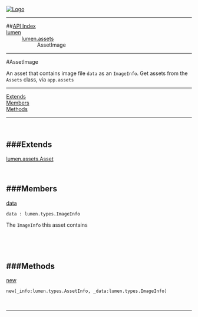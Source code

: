 
[![Logo](../../../images/logo.png)](../../../index.html)

---


##[API Index](../../../api/index.html#lumen.assets)   
[lumen](../)     
&emsp;&emsp;&emsp;[lumen.assets](./)   
&emsp;&emsp;&emsp;&emsp;&emsp;&emsp;AssetImage

---

#AssetImage

An asset that contains image file `data` as an `ImageInfo`. Get assets from the `Assets` class, via `app.assets`

---


[Extends](#Extends)   
[Members](#Members)   
[Methods](#Methods)   


---

&nbsp;   

<a class="lift" name="Extends" ></a>
###Extends   
---
<a class="lift" name="lumen.assets.Asset" href="{{{rel_path}}}api/lumen/assets/Asset.html">lumen.assets.Asset</a>

&nbsp;   

<a class="lift" name="Members" ></a>
###Members   
---
<a class="lift" name="data" href="#data">data</a>



`data : lumen.types.ImageInfo`

<span class="small_desc_flat"> The `ImageInfo` this asset contains </span>   

&nbsp;   

&nbsp;   

<a class="lift" name="Methods" ></a>
###Methods   
---
<a class="lift" name="new" href="#new">new</a>



`new(_info:lumen.types.AssetInfo, _data:lumen.types.ImageInfo) `

<span class="small_desc_flat">  </span>   



&nbsp;
&nbsp;
&nbsp;

---  


&nbsp;   
&nbsp;   